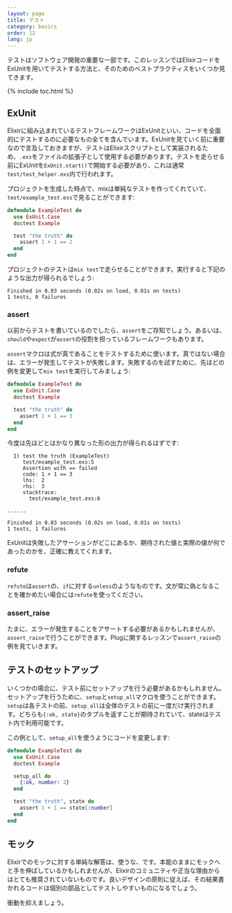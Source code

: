 ```yaml
---
layout: page
title: テスト
category: basics
order: 12
lang: jp
---
```


テストはソフトウェア開発の重要な一部です。このレッスンではElixirコードをExUnitを用いてテストする方法と、そのためのベストプラクティスをいくつか見てきます。

{% include toc.html %}

## ExUnit

Elixirに組み込まれているテストフレームワークはExUnitといい、コードを全面的にテストするのに必要なもの全てを含んでいます。ExUnitを見ていく前に重要なので言及しておきますが、テストはElixirスクリプトとして実装されるため、`.exs`をファイルの拡張子として使用する必要があります。テストを走らせる前にExUnitを`ExUnit.start()`で開始する必要があり、これは通常`test/test_helper.exs`内で行われます。

プロジェクトを生成した時点で、mixは単純なテストを作ってくれていて、`test/example_test.exs`で見ることができます:

```elixir
defmodule ExampleTest do
  use ExUnit.Case
  doctest Example

  test "the truth" do
    assert 1 + 1 == 2
  end
end
```

プロジェクトのテストは`mix test`で走らせることができます。実行すると下記のような出力が得られるでしょう:

```shell
Finished in 0.03 seconds (0.02s on load, 0.01s on tests)
1 tests, 0 failures
```

### assert

以前からテストを書いているのでしたら、`assert`をご存知でしょう。あるいは、`should`や`expect`が`assert`の役割を担っているフレームワークもあります。

`assert`マクロは式が真であることをテストするために使います。真ではない場合は、エラーが発生してテストが失敗します。失敗するのを試すために、先ほどの例を変更して`mix test`を実行してみましょう:

```elixir
defmodule ExampleTest do
  use ExUnit.Case
  doctest Example

  test "the truth" do
    assert 1 + 1 == 3
  end
end
```

今度は先ほどとはかなり異なった形の出力が得られるはずです:

```shell
  1) test the truth (ExampleTest)
     test/example_test.exs:5
     Assertion with == failed
     code: 1 + 1 == 3
     lhs:  2
     rhs:  3
     stacktrace:
       test/example_test.exs:6

......

Finished in 0.03 seconds (0.02s on load, 0.01s on tests)
1 tests, 1 failures
```

ExUnitは失敗したアサーションがどこにあるか、期待された値と実際の値が何であったのかを、正確に教えてくれます。

### refute

`refute`は`assert`の、`if`に対する`unless`のようなものです。文が常に偽となることを確かめたい場合には`refute`を使ってください。

### assert_raise

たまに、エラーが発生することをアサートする必要があるかもしれませんが、`assert_raise`で行うことができます。Plugに関するレッスンで`assert_raise`の例を見ていきます。

## テストのセットアップ

いくつかの場合に、テスト前にセットアップを行う必要があるかもしれません。セットアップを行うために、`setup`と`setup_all`マクロを使うことができます。`setup`は各テストの前、`setup_all`は全体のテストの前に一度だけ実行されます。どちらも`{:ok, state}`のタプルを返すことが期待されていて、stateはテスト内で利用可能です。

この例として、`setup_all`を使うようにコードを変更します:

```elixir
defmodule ExampleTest do
  use ExUnit.Case
  doctest Example

  setup_all do
    {:ok, number: 2}
  end

  test "the truth", state do
    assert 1 + 1 == state[:number]
  end
end
```

## モック

Elixirでのモックに対する単純な解答は、使うな、です。本能のままにモックへと手を伸ばしているかもしれませんが、Elixirのコミュニティや正当な理由からはとても推奨されていないものです。良いデザインの原則に従えば、その結果書かれるコードは個別の部品としてテストしやすいものになるでしょう。

衝動を抑えましょう。
